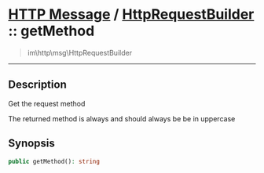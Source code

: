 # [HTTP Message](http.md) / [HttpRequestBuilder](http-HttpRequestBuilder.md) :: getMethod
 > im\http\msg\HttpRequestBuilder
____

## Description
Get the request method

The returned method is always and should always be
be in uppercase

## Synopsis
```php
public getMethod(): string
```
